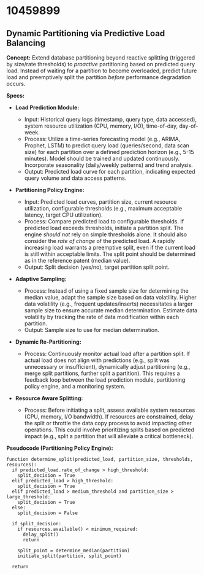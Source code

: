 # 10459899

## Dynamic Partitioning via Predictive Load Balancing

**Concept:** Extend database partitioning beyond reactive splitting (triggered by size/rate thresholds) to *proactive* partitioning based on predicted query load.  Instead of waiting for a partition to become overloaded, predict future load and preemptively split the partition *before* performance degradation occurs.

**Specs:**

*   **Load Prediction Module:**
    *   Input: Historical query logs (timestamp, query type, data accessed), system resource utilization (CPU, memory, I/O), time-of-day, day-of-week.
    *   Process: Utilize a time-series forecasting model (e.g., ARIMA, Prophet, LSTM) to predict query load (queries/second, data scan size) for each partition over a defined prediction horizon (e.g., 5-15 minutes).  Model should be trained and updated continuously.  Incorporate seasonality (daily/weekly patterns) and trend analysis.
    *   Output: Predicted load curve for each partition, indicating expected query volume and data access patterns.

*   **Partitioning Policy Engine:**
    *   Input: Predicted load curves, partition size, current resource utilization, configurable thresholds (e.g., maximum acceptable latency, target CPU utilization).
    *   Process:  Compare predicted load to configurable thresholds.  If predicted load exceeds thresholds, initiate a partition split. The engine *should not* rely on simple thresholds alone. It should also consider the *rate of change* of the predicted load.  A rapidly increasing load warrants a preemptive split, even if the current load is still within acceptable limits.  The split point should be determined as in the reference patent (median value).
    *   Output: Split decision (yes/no), target partition split point.

*   **Adaptive Sampling:**
    *   Process: Instead of using a fixed sample size for determining the median value, adapt the sample size based on data volatility.  Higher data volatility (e.g., frequent updates/inserts) necessitates a larger sample size to ensure accurate median determination.  Estimate data volatility by tracking the rate of data modification within each partition.
    *   Output: Sample size to use for median determination.

*   **Dynamic Re-Partitioning:**
    *   Process: Continuously monitor actual load after a partition split. If actual load does not align with predictions (e.g., split was unnecessary or insufficient), dynamically adjust partitioning (e.g., merge split partitions, further split a partition). This requires a feedback loop between the load prediction module, partitioning policy engine, and a monitoring system.

*   **Resource Aware Splitting:**
    *   Process: Before initiating a split, assess available system resources (CPU, memory, I/O bandwidth). If resources are constrained, delay the split or throttle the data copy process to avoid impacting other operations.  This could involve prioritizing splits based on predicted impact (e.g., split a partition that will alleviate a critical bottleneck).

**Pseudocode (Partitioning Policy Engine):**

```
function determine_split(predicted_load, partition_size, thresholds, resources):
  if predicted_load.rate_of_change > high_threshold:
    split_decision = True
  elif predicted_load > high_threshold:
    split_decision = True
  elif predicted_load > medium_threshold and partition_size > large_threshold:
    split_decision = True
  else:
    split_decision = False

  if split_decision:
    if resources.available() < minimum_required:
      delay_split()
      return

    split_point = determine_median(partition)
    initiate_split(partition, split_point)

  return
```